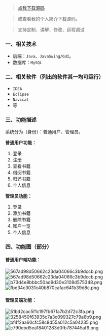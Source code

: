 > [点我下载源码](https://www.notmaker.com/detail/ba05f90390864d608307b035fabe4260/ghp20250304) 


> 或查看我的个人简介下载源码。

> 支持定制、讲解、修改、远程调试


### 一、相关技术
- 后端：`Java`、`JavaSwing/GUI`。
- 数据库：`MySQL`

### 二、相关软件（列出的软件其一均可运行）
- `IDEA`
- `Eclipse`
- `Navicat`
- 等

### 三、功能描述
系统分为（身份）：普通用户、管理员。

**普通用户功能：**
1. 登录
2. 注册
3. 查看书籍
4. 借阅书籍
5. 归还书籍
6. 个人信息

**管理员功能：**
1. 登录
2. 添加书籍
3. 删除书籍
4. 账户一览
5. 个人信息

### 四、功能图（部分）
#### 普通用户端功能：
![567ad98d50662c23da04066c3b9dccb.png](https://store.ptcc9.top/notmaker/user_upload/ba15bc64d0b24c178659372c9c4386bd/2024-03-02%2000:37:51_567ad98d50662c23da04066c3b9dccb.png)
![567ad98d50662c23da04066c3b9dccb.png](https://store.ptcc9.top/notmaker/user_upload/ba15bc64d0b24c178659372c9c4386bd/2024-03-02%2000:37:57_567ad98d50662c23da04066c3b9dccb.png)
![b73d4e8bbbc50ad9d30e3108d575348.png](https://store.ptcc9.top/notmaker/user_upload/ba15bc64d0b24c178659372c9c4386bd/2024-03-02%2000:38:01_b73d4e8bbbc50ad9d30e3108d575348.png)
![fbe34c3031c40b870cafac641b39d8c.png](https://store.ptcc9.top/notmaker/user_upload/ba15bc64d0b24c178659372c9c4386bd/2024-03-02%2000:38:04_fbe34c3031c40b870cafac641b39d8c.png)
#### 管理员端功能：
![51bd2cac5f1c197fb67fa7b2d72c3fa.png](https://store.ptcc9.top/notmaker/user_upload/ba15bc64d0b24c178659372c9c4386bd/2024-03-02%2000:38:10_51bd2cac5f1c197fb67fa7b2d72c3fa.png)
![3258450f63935c7a3c099327c79a6b9.png](https://store.ptcc9.top/notmaker/user_upload/ba15bc64d0b24c178659372c9c4386bd/2024-03-02%2000:38:12_3258450f63935c7a3c099327c79a6b9.png)
![bf4f2aa60cfc58c8d55a012c5a04235.png](https://store.ptcc9.top/notmaker/user_upload/ba15bc64d0b24c178659372c9c4386bd/2024-03-02%2000:38:15_bf4f2aa60cfc58c8d55a012c5a04235.png)
![c790ebd5ea18401283d0fb787445af9.png](https://store.ptcc9.top/notmaker/user_upload/ba15bc64d0b24c178659372c9c4386bd/2024-03-02%2000:38:18_c790ebd5ea18401283d0fb787445af9.png)
